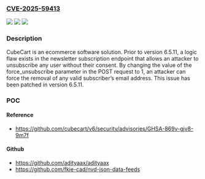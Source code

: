 ### [CVE-2025-59413](https://cve.mitre.org/cgi-bin/cvename.cgi?name=CVE-2025-59413)
![](https://img.shields.io/static/v1?label=Product&message=v6&color=blue)
![](https://img.shields.io/static/v1?label=Version&message=%3C%206.5.11%20&color=brightgreen)
![](https://img.shields.io/static/v1?label=Vulnerability&message=CWE-862%3A%20Missing%20Authorization&color=brightgreen)

### Description

CubeCart is an ecommerce software solution. Prior to version 6.5.11, a logic flaw exists in the newsletter subscription endpoint that allows an attacker to unsubscribe any user without their consent. By changing the value of the force_unsubscribe parameter in the POST request to 1, an attacker can force the removal of any valid subscriber’s email address. This issue has been patched in version 6.5.11.

### POC

#### Reference
- https://github.com/cubecart/v6/security/advisories/GHSA-869v-gjv8-9m7f

#### Github
- https://github.com/adityaax/adityaax
- https://github.com/fkie-cad/nvd-json-data-feeds

